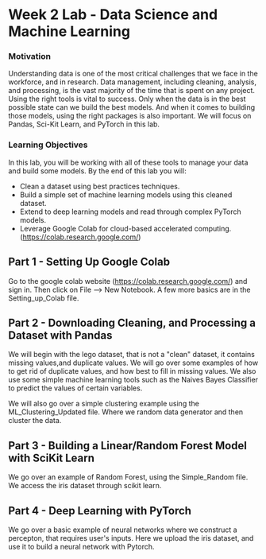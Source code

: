 # Week 2 Lab  - Data Science and Machine Learning

### Motivation
Understanding data is one of the most critical challenges that we face in the workforce, and in research. Data management, including cleaning, analysis, and processing, is the vast majority of the time that is spent on any project. Using the right tools is vital to success. Only when the data is in the best possible state can we build the best models. And when it comes to building those models, using the right packages is also important. We will focus on Pandas, Sci-Kit Learn, and PyTorch in this lab. 

### Learning Objectives
In this lab, you will be working with all of these tools to manage your data and build some models. By the end of this lab you will:
- Clean a dataset using best practices techniques.
- Build a simple set of machine learning models using this cleaned dataset.
- Extend to deep learning models and read through complex PyTorch models.
- Leverage Google Colab for cloud-based accelerated computing. (https://colab.research.google.com/)

## Part 1 - Setting Up Google Colab
Go to the google colab website (https://colab.research.google.com/) and sign in. Then click on File --> New Notebook.
A few more basics are in the Setting_up_Colab file.

## Part 2 - Downloading Cleaning, and Processing a Dataset with Pandas
We will begin with the lego dataset, that is not a "clean" dataset, it contains missing values,and duplicate values. We will go over some examples of how to get rid of duplicate values, and how best to fill in missing values. We also use some simple machine learning tools such as the Naives Bayes Classifier to predict the values of certain variables.

We will also go over a simple clustering example using the ML_Clustering_Updated file. Where we random data generator and then cluster the data.


## Part 3 - Building a Linear/Random Forest Model with SciKit Learn
We go over an example of Random Forest, using the Simple_Random file. We access the iris dataset through scikit learn. 

## Part 4 - Deep Learning with PyTorch
We go over a basic example of neural networks where we construct a percepton, that requires user's inputs. 
Here we upload the iris dataset, and use it to build a neural network with Pytorch.
